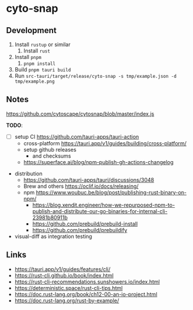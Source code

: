 # cyto-snap

## Development

1. Install `rustup` or similar
   1. Install `rust`
2. Install `pnpm`
   1. `pnpm install`
3. Build `pnpm tauri build`
4. Run `src-tauri/target/release/cyto-snap -s tmp/example.json -d tmp/example.png`

## Notes

https://github.com/cytoscape/cytosnap/blob/master/index.js

**TODO**:

- [ ] setup CI https://github.com/tauri-apps/tauri-action
  - cross-platform https://tauri.app/v1/guides/building/cross-platform/
  - setup github releases
    - and checksums
  - https://superface.ai/blog/npm-publish-gh-actions-changelog
- distribution
  - https://github.com/tauri-apps/tauri/discussions/3048
  - Brew and others https://oclif.io/docs/releasing/
  - npm https://www.woubuc.be/blog/post/publishing-rust-binary-on-npm/
    - https://blog.xendit.engineer/how-we-repurposed-npm-to-publish-and-distribute-our-go-binaries-for-internal-cli-23981b80911b
    - https://github.com/prebuild/prebuild-install
    - https://github.com/prebuild/prebuildify
- visual-diff as integration testing

## Links

- https://tauri.app/v1/guides/features/cli/
- https://rust-cli.github.io/book/index.html
- https://rust-cli-recommendations.sunshowers.io/index.html
- https://deterministic.space/rust-cli-tips.html
- https://doc.rust-lang.org/book/ch12-00-an-io-project.html
- https://doc.rust-lang.org/rust-by-example/
